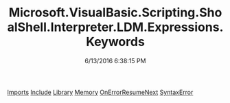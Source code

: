 ﻿---
title: Microsoft.VisualBasic.Scripting.ShoalShell.Interpreter.LDM.Expressions.Keywords
date: 6/13/2016 6:38:15 PM
---

[Imports](T-Microsoft.VisualBasic.Scripting.ShoalShell.Interpreter.LDM.Expressions.Keywords.Imports.html)
[Include](T-Microsoft.VisualBasic.Scripting.ShoalShell.Interpreter.LDM.Expressions.Keywords.Include.html)
[Library](T-Microsoft.VisualBasic.Scripting.ShoalShell.Interpreter.LDM.Expressions.Keywords.Library.html)
[Memory](T-Microsoft.VisualBasic.Scripting.ShoalShell.Interpreter.LDM.Expressions.Keywords.Memory.html)
[OnErrorResumeNext](T-Microsoft.VisualBasic.Scripting.ShoalShell.Interpreter.LDM.Expressions.Keywords.OnErrorResumeNext.html)
[SyntaxError](T-Microsoft.VisualBasic.Scripting.ShoalShell.Interpreter.LDM.Expressions.Keywords.SyntaxError.html)
